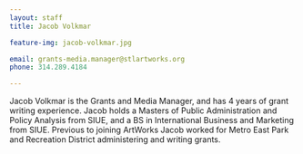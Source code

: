 ```yaml
---
layout: staff
title: Jacob Volkmar

feature-img: jacob-volkmar.jpg

email: grants-media.manager@stlartworks.org
phone: 314.289.4184

---
```


Jacob Volkmar is the Grants and Media Manager, and has 4 years of grant writing experience. Jacob holds a Masters of Public
Administration and Policy Analysis from SIUE, and a BS in International Business and Marketing from SIUE. Previous to joining
ArtWorks Jacob worked for Metro East Park and Recreation District administering and writing grants.
